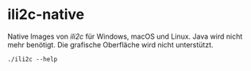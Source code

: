 # ili2c-native

Native Images von _ili2c_ für Windows, macOS und Linux. Java wird nicht mehr benötigt. Die grafische Oberfläche wird nicht unterstützt.

```
./ili2c --help
```
